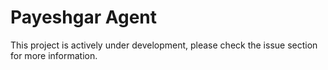 # Payeshgar Agent

This project is actively under development, please check the issue section for more information.

